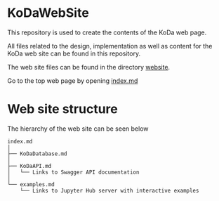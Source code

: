 # KoDaWebSite
This repository is used to create the contents of the KoDa web page.

All files related to the design, implementation as well as content for the KoDa web site can be found in this repository.

The web site files can be found in the directory [website](./website). 

Go to the top web page by opening [index.md](./website/index.md)

# Web site structure

The hierarchy of the web site can be seen below

```
index.md
│
├── KoDaDatabase.md
│
├── KoDaAPI.md
│   └── Links to Swagger API documentation
│
└── examples.md
    └── Links to Jupyter Hub server with interactive examples
```